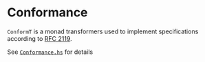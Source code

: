 # Conformance

`ConformT` is a monad transformers used to implement specifications according to [RFC 2119](https://tools.ietf.org/html/rfc2119).

See [`Conformance.hs`](./conformance/src/Conformance.hs) for details
